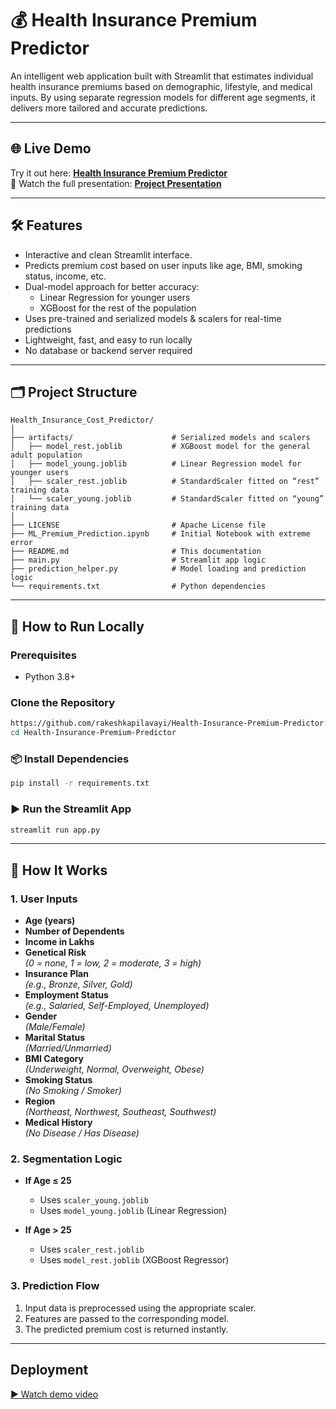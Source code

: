 # 💰 Health Insurance Premium Predictor

An intelligent web application built with Streamlit that estimates individual health insurance premiums based on demographic, lifestyle, and medical inputs. By using separate regression models for different age segments, it delivers more tailored and accurate predictions.

---

## 🌐 Live Demo
Try it out here: **[Health Insurance Premium Predictor](https://rakesh-project-insurance-premium-predictor.streamlit.app)**  
🎥 Watch the full presentation: **[Project Presentation](./Health-Insurance-Presentation.pdf)**

---

## 🛠 Features

- Interactive and clean Streamlit interface.
- Predicts premium cost based on user inputs like age, BMI, smoking status, income, etc.
- Dual-model approach for better accuracy:
    - Linear Regression for younger users
    - XGBoost for the rest of the population
- Uses pre-trained and serialized models & scalers for real-time predictions
- Lightweight, fast, and easy to run locally
- No database or backend server required

---


## 🗂️ Project Structure

 ``` Car_Damage_Detector/
Health_Insurance_Cost_Predictor/
│
├── artifacts/                      # Serialized models and scalers
│   ├── model_rest.joblib           # XGBoost model for the general adult population
│   ├── model_young.joblib          # Linear Regression model for younger users
│   ├── scaler_rest.joblib          # StandardScaler fitted on “rest” training data
│   └── scaler_young.joblib         # StandardScaler fitted on “young” training data
│
├── LICENSE                         # Apache License file
├── ML_Premium_Prediction.ipynb     # Initial Notebook with extreme error 
├── README.md                       # This documentation
├── main.py                         # Streamlit app logic
├── prediction_helper.py            # Model loading and prediction logic
└── requirements.txt                # Python dependencies
```

---

## 🚀 How to Run Locally

### Prerequisites
- Python 3.8+

### Clone the Repository
```bash
https://github.com/rakeshkapilavayi/Health-Insurance-Premium-Predictor.git
cd Health-Insurance-Premium-Predictor
```
### 📦 Install Dependencies
```bash
pip install -r requirements.txt
```
### ▶️ Run the Streamlit App
```bash
streamlit run app.py
```

---

## 🧠 How It Works

### 1. User Inputs

- **Age (years)**
- **Number of Dependents**
- **Income in Lakhs**
- **Genetical Risk**  
  *(0 = none, 1 = low, 2 = moderate, 3 = high)*
- **Insurance Plan**  
  *(e.g., Bronze, Silver, Gold)*
- **Employment Status**  
  *(e.g., Salaried, Self-Employed, Unemployed)*
- **Gender**  
  *(Male/Female)*
- **Marital Status**  
  *(Married/Unmarried)*
- **BMI Category**  
  *(Underweight, Normal, Overweight, Obese)*
- **Smoking Status**  
  *(No Smoking / Smoker)*
- **Region**  
  *(Northeast, Northwest, Southeast, Southwest)*
- **Medical History**  
  *(No Disease / Has Disease)*

### 2. Segmentation Logic

- **If Age ≤ 25**
  - Uses `scaler_young.joblib`
  - Uses `model_young.joblib` (Linear Regression)

- **If Age > 25**
  - Uses `scaler_rest.joblib`
  - Uses `model_rest.joblib` (XGBoost Regressor)


### 3. Prediction Flow

1. Input data is preprocessed using the appropriate scaler.
2. Features are passed to the corresponding model.
3. The predicted premium cost is returned instantly.

---

## Deployment
[▶️ Watch demo video](https://youtu.be/g4G2WGpS4yU)


